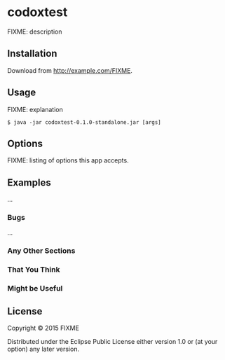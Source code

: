 # codoxtest

FIXME: description

## Installation

Download from http://example.com/FIXME.

## Usage

FIXME: explanation

    $ java -jar codoxtest-0.1.0-standalone.jar [args]

## Options

FIXME: listing of options this app accepts.

## Examples

...

### Bugs

...

### Any Other Sections
### That You Think
### Might be Useful

## License

Copyright © 2015 FIXME

Distributed under the Eclipse Public License either version 1.0 or (at
your option) any later version.
